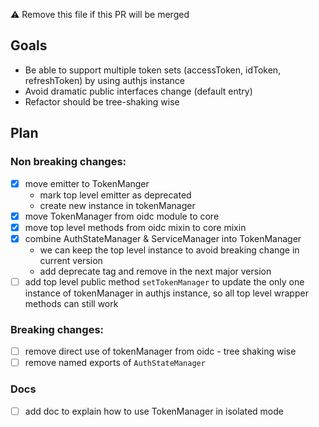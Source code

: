 :warning: Remove this file if this PR will be merged

## Goals

* Be able to support multiple token sets (accessToken, idToken, refreshToken) by using authjs instance
* Avoid dramatic public interfaces change (default entry)
* Refactor should be tree-shaking wise

## Plan

### Non breaking changes:

- [x] move emitter to TokenManger
  * mark top level emitter as deprecated
  * create new instance in tokenManager
- [x] move TokenManager from oidc module to core
- [x] move top level methods from oidc mixin to core mixin
- [x] combine AuthStateManager & ServiceManager into TokenManager
  * we can keep the top level instance to avoid breaking change in current version
  * add deprecate tag and remove in the next major version
- [ ] add top level public method `setTokenManager` to update the only one instance of tokenManager in authjs instance, so all top level wrapper methods can still work
### Breaking changes:

- [ ] remove direct use of tokenManager from oidc - tree shaking wise
- [ ] remove named exports of `AuthStateManager`

### Docs

- [ ] add doc to explain how to use TokenManager in isolated mode